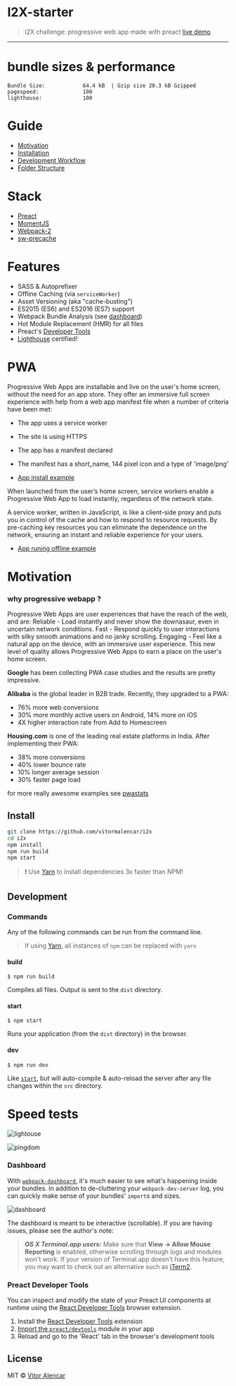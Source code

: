 # I2X-starter
> I2X challenge: progressive web app made with preact  [live demo](https://i2x.surge.sh/)

---

# bundle sizes & performance
```
Bundle Size:            64.4 kB  | Gzip size 20.3 kB Gzipped
pagespeed:              100
lighthouse:             100
```

# Guide
- [Motivation](#motivation)
- [Installation](#install)
- [Development Workflow](#Development)
- [Folder Structure](#structure)

# Stack
- [Preact](https://preactjs.com/)
- [MomentJS](https://momentjs.com/)
- [Webpack-2](https://webpack.js.org/)
- [sw-precache](https://github.com/GoogleChrome/sw-precache)

# Features
* SASS & Autoprefixer
* Offline Caching (via `serviceWorker`)
* Asset Versioning (aka "cache-busting")
* ES2015 (ES6) and ES2016 (ES7) support
* Webpack Bundle Analysis (see [dashboard](#dashboard))
* Hot Module Replacement (HMR) for all files
* Preact's [Developer Tools](#preact-developer-tools)
* [Lighthouse](https://github.com/GoogleChrome/lighthouse) certified!

# PWA
Progressive Web Apps are installable and live on the user's home screen, without the need for an app store. They offer an immersive full screen experience with help from a web app manifest file when a number of criteria have been met:

- The app uses a service worker
- The site is using HTTPS
- The app has a manifest declared
- The manifest has a short_name, 144 pixel icon and a type of 'image/png'

- [App install example](https://vimeo.com/215742817)


When launched from the user’s home screen, service workers enable a Progressive Web App to load instantly, regardless of the network state.

A service worker, written in JavaScript, is like a client-side proxy and puts you in control of the cache and how to respond to resource requests. By pre-caching key resources you can eliminate the dependence on the network, ensuring an instant and reliable experience for your users.

- [App runing offline example](https://vimeo.com/215742765)


# Motivation

### why progressive webapp ?

Progressive Web Apps are user experiences that have the reach of the web, and are:
Reliable - Load instantly and never show the downasaur, even in uncertain network conditions.
Fast - Respond quickly to user interactions with silky smooth animations and no janky scrolling.
Engaging - Feel like a natural app on the device, with an immersive user experience.
This new level of quality allows Progressive Web Apps to earn a place on the user's home screen.

**Google** has been collecting PWA case studies and the results are pretty impressive.

**Alibaba** is the global leader in B2B trade. Recently, they upgraded to a PWA:
  - 76% more web conversions
  - 30% more monthly active users on Android, 14% more on iOS
  - 4X higher interaction rate from Add to Homescreen

**Housing.com** is one of the leading real estate platforms in India. After implementing their PWA:
- 38% more conversions
- 40% lower bounce rate
- 10% longer average session
- 30% faster page load

for more really awesome examples see [pwastats](https://www.pwastats.com/)


## Install

```sh
git clone https://github.com/vitormalencar/i2x
cd i2x
npm install
npm run build
npm start
```

> :exclamation: Use [Yarn](https://yarnpkg.com/) to install dependencies 3x faster than NPM!


## Development

### Commands

Any of the following commands can be run from the command line.

> If using [Yarn](https://yarnpkg.com/), all instances of `npm` can be replaced with `yarn`

#### build

```
$ npm run build
```

Compiles all files. Output is sent to the `dist` directory.

#### start

```
$ npm start
```

Runs your application (from the `dist` directory) in the browser.

#### dev

```
$ npm run dev
```

Like [`start`](#start), but will auto-compile & auto-reload the server after any file changes within the `src` directory.

# Speed tests
 ![lightouse](docs/lg_score.png)

 ![pingdom](docs/pingdom_score.png)

### Dashboard

With [`webpack-dashboard`](https://github.com/FormidableLabs/webpack-dashboard), it's much easier to see what's happening inside your bundles. In addition to de-cluttering your `webpack-dev-server` log, you can quickly make sense of your bundles' `import`s and sizes.

![dashboard](docs/dev-dash.jpg)

The dashboard is meant to be interactive (scrollable). If you are having issues, please see the author's note:

> ***OS X Terminal.app users:*** Make sure that **View → Allow Mouse Reporting** is enabled, otherwise scrolling through logs and modules won't work. If your version of Terminal.app doesn't have this feature, you may want to check out an alternative such as [iTerm2](https://www.iterm2.com/index.html).

### Preact Developer Tools

You can inspect and modify the state of your Preact UI components at runtime using the [React Developer Tools](https://github.com/facebook/react-devtools) browser extension.

1. Install the [React Developer Tools](https://github.com/facebook/react-devtools) extension
2. [Import the `preact/devtools`](src/index.js#L21) module in your app
3. Reload and go to the 'React' tab in the browser's development tools

## License

MIT © [Vitor Alencar](https://vitormalencar.com)
